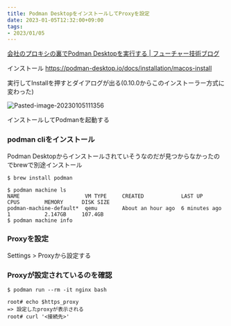 ```yaml
---
title: Podman DesktopをインストールしてProxyを設定
date: 2023-01-05T12:32:00+09:00
tags:
- 2023/01/05
---
```


[会社のプロキシの裏でPodman Desktopを実行する | フューチャー技術ブログ](https://future-architect.github.io/articles/20221227a/)

インストール
https://podman-desktop.io/docs/installation/macos-install

実行してInstallを押すとダイアログが出る(0.10.0からこのインストーラー方式に変わった)

![Pasted-image-20230105111356](note/Pasted-image-20230105111356.png)

インストールしてPodmanを起動する

### podman cliをインストール

Podman Desktopからインストールされていそうなのだが見つからなかったのでbrewで別途インストール

````shell
$ brew install podman
````

````shell
$ podman machine ls
NAME                     VM TYPE     CREATED            LAST UP        CPUS        MEMORY      DISK SIZE
podman-machine-default*  qemu        About an hour ago  6 minutes ago  1           2.147GB     107.4GB
$ podman machine info
````

### Proxyを設定

Settings > Proxyから設定する

### Proxyが設定されているのを確認

````shell
$ podman run --rm -it nginx bash

root# echo $https_proxy
=> 設定したproxyが表示される
root# curl '<接続先>'
````
